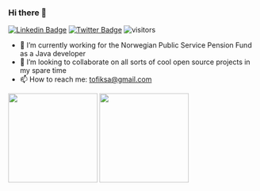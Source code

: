 ### Hi there 👋

[![Linkedin Badge](https://img.shields.io/badge/-LinkedIn-0e76a8?style=flat-square&logo=Linkedin&logoColor=white)](https://linkedin.com/in/tofiks)
[![Twitter Badge](https://img.shields.io/badge/-Twitter-00acee?style=flat-square&logo=Twitter&logoColor=white)](https://twitter.com/2fiks)
![visitors](https://visitor-badge.glitch.me/badge?page_id=${your.username}.${your.repo.id})

- 🔭 I’m currently working for the Norwegian Public Service Pension Fund as a Java developer
- 👯 I’m looking to collaborate on all sorts of cool open source projects in my spare time
- 📫 How to reach me: tofiksa@gmail.com

<img height="180em" src="https://github-readme-stats.vercel.app/api?username=tofiksa&show_icons=true&hide_border=true&&count_private=true&include_all_commits=true" 
     />
<img height="180em" src="https://github-readme-stats.vercel.app/api/top-langs/?username=tofiksa&exclude_repo=KNN-Image-Classification&show_icons=true&hide_border=true&layout=compact&langs_count=8"/>
<!--
**tofiksa/tofiksa** is a ✨ _special_ ✨ repository because its `README.md` (this file) appears on your GitHub profile.

Here are some ideas to get you started:

- 🔭 I’m currently working on ...
- 🌱 I’m currently learning ...
- 👯 I’m looking to collaborate on ...
- 🤔 I’m looking for help with ...
- 💬 Ask me about ...
- 📫 How to reach me: ...
- 😄 Pronouns: ...
- ⚡ Fun fact: ...
-->
